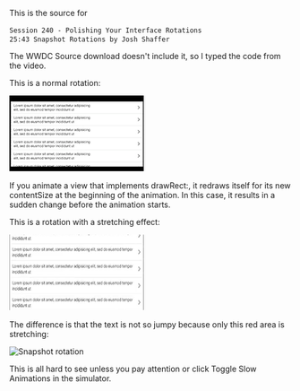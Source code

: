 
This is the source for

	Session 240 - Polishing Your Interface Rotations
	25:43 Snapshot Rotations by Josh Shaffer

The WWDC Source download doesn't include it, so I typed the code from the video.

This is a normal rotation:

![Normal rotation](https://github.com/j4n0/table-stretchedRotation/blob/master/pages/normal-rotation.gif)

If you animate a view that implements drawRect:, it redraws itself for its new contentSize at the beginning of the animation. 
In this case, it results in a sudden change before the animation starts.

This is a rotation with a stretching effect:

![Stretched rotation](https://github.com/j4n0/table-stretchedRotation/blob/master/pages/stretched-rotation.gif)

The difference is that the text is not so jumpy because only this red area is stretching:

![Snapshot rotation](https://github.com/j4n0/table-stretchedRotation/blob/master/pages/snapshot-rotation.gif)

This is all hard to see unless you pay attention or click Toggle Slow Animations in the simulator.
